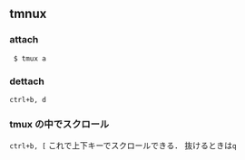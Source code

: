 ## tmnux

### attach
` $ tmux a`

### dettach
`ctrl+b, d`

### tmux の中でスクロール
`ctrl+b, [`
これで上下キーでスクロールできる．
抜けるときは`q`
